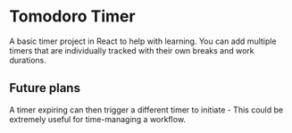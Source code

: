 # Tomodoro Timer
A basic timer project in React to help with learning. You can add multiple timers that are individually tracked with their own breaks and work durations. 

## Future plans 
A timer expiring can then trigger a different timer to initiate - This could be extremely useful for time-managing a workflow.
